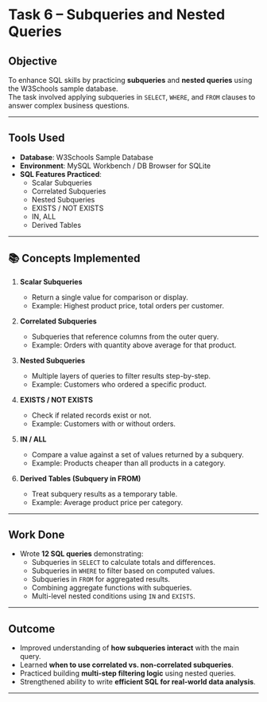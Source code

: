 # Task 6 – Subqueries and Nested Queries

## Objective
To enhance SQL skills by practicing **subqueries** and **nested queries** using the W3Schools sample database.  
The task involved applying subqueries in `SELECT`, `WHERE`, and `FROM` clauses to answer complex business questions.

---

## Tools Used
- **Database**: W3Schools Sample Database
- **Environment**: MySQL Workbench / DB Browser for SQLite
- **SQL Features Practiced**:
  - Scalar Subqueries
  - Correlated Subqueries
  - Nested Subqueries
  - EXISTS / NOT EXISTS
  - IN, ALL
  - Derived Tables

---

## 📚 Concepts Implemented
1. **Scalar Subqueries**  
   - Return a single value for comparison or display.  
   - Example: Highest product price, total orders per customer.

2. **Correlated Subqueries**  
   - Subqueries that reference columns from the outer query.  
   - Example: Orders with quantity above average for that product.

3. **Nested Subqueries**  
   - Multiple layers of queries to filter results step-by-step.  
   - Example: Customers who ordered a specific product.

4. **EXISTS / NOT EXISTS**  
   - Check if related records exist or not.  
   - Example: Customers with or without orders.

5. **IN / ALL**  
   - Compare a value against a set of values returned by a subquery.  
   - Example: Products cheaper than all products in a category.

6. **Derived Tables (Subquery in FROM)**  
   - Treat subquery results as a temporary table.  
   - Example: Average product price per category.

---

## Work Done
- Wrote **12 SQL queries** demonstrating:
  - Subqueries in `SELECT` to calculate totals and differences.
  - Subqueries in `WHERE` to filter based on computed values.
  - Subqueries in `FROM` for aggregated results.
  - Combining aggregate functions with subqueries.
  - Multi-level nested conditions using `IN` and `EXISTS`.

---

## Outcome
- Improved understanding of **how subqueries interact** with the main query.
- Learned **when to use correlated vs. non-correlated subqueries**.
- Practiced building **multi-step filtering logic** using nested queries.
- Strengthened ability to write **efficient SQL for real-world data analysis**.

---
